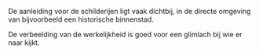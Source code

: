 De aanleiding voor de schilderijen ligt vaak dichtbij, in de directe omgeving van bijvoorbeeld een historische binnenstad. 

De verbeelding van de werkelijkheid is goed voor een glimlach bij wie er naar kijkt.
